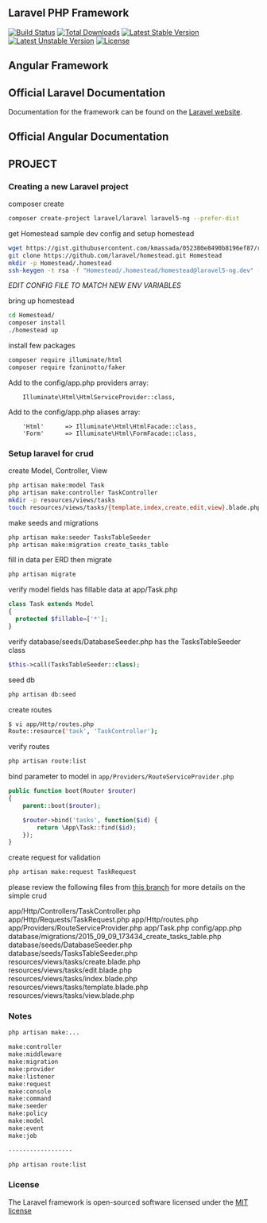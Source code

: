 ## Laravel PHP Framework

[![Build Status](https://travis-ci.org/laravel/framework.svg)](https://travis-ci.org/laravel/framework)
[![Total Downloads](https://poser.pugx.org/laravel/framework/d/total.svg)](https://packagist.org/packages/laravel/framework)
[![Latest Stable Version](https://poser.pugx.org/laravel/framework/v/stable.svg)](https://packagist.org/packages/laravel/framework)
[![Latest Unstable Version](https://poser.pugx.org/laravel/framework/v/unstable.svg)](https://packagist.org/packages/laravel/framework)
[![License](https://poser.pugx.org/laravel/framework/license.svg)](https://packagist.org/packages/laravel/framework)

## Angular Framework

## Official Laravel Documentation

Documentation for the framework can be found on the [Laravel website](http://laravel.com/docs).

## Official Angular Documentation


## PROJECT

### Creating a new  Laravel project

composer create

```bash
composer create-project laravel/laravel laravel5-ng --prefer-dist
```

get Homestead sample dev config and setup homestead

```bash
wget https://gist.githubusercontent.com/kmassada/052380e8490b8196ef87/raw/4ecb82bc37ecd6c05f49f3372121afc12aad743f/Homestead.yml
git clone https://github.com/laravel/homestead.git Homestead
mkdir -p Homestead/.homestead
ssh-keygen -t rsa -f "Homestead/.homestead/homestead@laravel5-ng.dev" -C "homestead@laravel5-ng.dev"
```
*EDIT CONFIG FILE TO MATCH NEW ENV VARIABLES*

bring up homestead

```bash
cd Homestead/
composer install
./homestead up
```

install few packages

```bash
composer require illuminate/html
composer require fzaninotto/faker
```

Add to the config/app.php providers array:

```
    Illuminate\Html\HtmlServiceProvider::class,
```

Add to the config/app.php aliases array:

```
    'Html'      => Illuminate\Html\HtmlFacade::class,
    'Form'      => Illuminate\Html\FormFacade::class,
```

### Setup laravel for crud

create Model, Controller, View

```bash
php artisan make:model Task
php artisan make:controller TaskController
mkdir -p resources/views/tasks
touch resources/views/tasks/{template,index,create,edit,view}.blade.php
```

make seeds and migrations

```bash
php artisan make:seeder TasksTableSeeder
php artisan make:migration create_tasks_table
```

fill in data per ERD then migrate

```bash
php artisan migrate
```

verify model fields has fillable data at app/Task.php

```php
class Task extends Model
{
  protected $fillable=['*'];
}
```

verify database/seeds/DatabaseSeeder.php has the TasksTableSeeder class

```php
$this->call(TasksTableSeeder::class);
```

seed db

```bash
php artisan db:seed
```

create routes

```bash
$ vi app/Http/routes.php
Route::resource('task', 'TaskController');
```

verify routes

```bash
php artisan route:list
```

bind parameter to model in `app/Providers/RouteServiceProvider.php`

```PHP
public function boot(Router $router)
{
    parent::boot($router);

    $router->bind('tasks', function($id) {
        return \App\Task::find($id);
    });
}
```

create request for validation

```bash
php artisan make:request TaskRequest
```

please review the following files from [this branch](https://github.com/kmassada/laravel-angular/tree/basic-laravel) for more details on the simple crud

app/Http/Controllers/TaskController.php
app/Http/Requests/TaskRequest.php
app/Http/routes.php
app/Providers/RouteServiceProvider.php
app/Task.php
config/app.php
database/migrations/2015_09_09_173434_create_tasks_table.php
database/seeds/DatabaseSeeder.php
database/seeds/TasksTableSeeder.php
resources/views/tasks/create.blade.php
resources/views/tasks/edit.blade.php
resources/views/tasks/index.blade.php
resources/views/tasks/template.blade.php
resources/views/tasks/view.blade.php

### Notes

```bash
php artisan make:...

make:controller             
make:middleware             
make:migration              
make:provider               
make:listener               
make:request                
make:console                
make:command                
make:seeder                 
make:policy                 
make:model                  
make:event                  
make:job  

------------------

php artisan route:list   
```

### License

The Laravel framework is open-sourced software licensed under the [MIT license](http://opensource.org/licenses/MIT)
